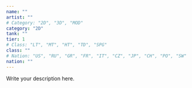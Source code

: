```yaml
---
name: ""
artist: ""
# Category: "2D", "3D", "MOD"
category: "2D"
tank: ""
tier: 1
# Class: "LT", "MT", "HT", "TD", "SPG"
class: ""
# Nation: "US", "RU", "GR", "FR", "IT", "CZ", "JP", "CH", "PO", "SW"
nation: ""
---
```

Write your description here.
